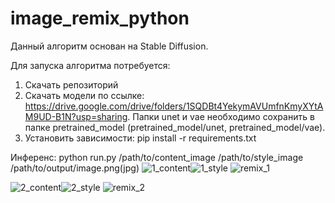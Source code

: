 # image_remix_python

Данный алгоритм основан на Stable Diffusion.

Для запуска алгоритма потребуется:
1) Скачать репозиторий
2) Скачать модели по ссылке: https://drive.google.com/drive/folders/1SQDBt4YekymAVUmfnKmyXYtAM9UD-B1N?usp=sharing. Папки unet и vae необходимо сохранить в папке pretrained_model (pretrained_model/unet, pretrained_model/vae).
3) Установить зависимости: pip install -r requirements.txt

Инференс:
python run.py /path/to/content_image /path/to/style_image /path/to/output/image.png(jpg)
![1_content](https://github.com/Maestro2506/image_remix_python/assets/56483302/6da5701a-87ec-4064-9c48-117372e917c2)![1_style](https://github.com/Maestro2506/image_remix_python/assets/56483302/0eca746f-be74-49a4-8e16-1dc2f07232bb)
 ![remix_1](https://github.com/Maestro2506/image_remix_python/assets/56483302/9e8253c4-e0e3-47b8-9a37-fb800a3cc6ac)
 
 
![2_content](https://github.com/Maestro2506/image_remix_python/assets/56483302/98ecc497-e9cf-4f0e-b223-76dd3b2b3f54)![2_style](https://github.com/Maestro2506/image_remix_python/assets/56483302/9453c63c-f93d-4d5a-9c34-d1fdd9986cce)
![remix_2](https://github.com/Maestro2506/image_remix_python/assets/56483302/face3140-aa4d-4b38-a9f6-f751e4495592)

